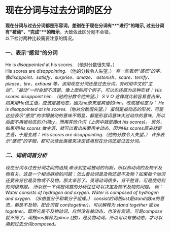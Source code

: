 # 现在分词与过去分词的区分

<b>现在分词与过去分词都是形容词，差别在于**现在分词**有**“进行”**的暗示, **过去分词**有**“被动”、“完成”**的暗示</b>，大致依此区分就不会错。   
以下检讨两种比较需要注意的情况。  

### 一、表示“感觉”的分词


He is <em>disappointed</em> at his scores. （他对分数很失望。）  
His scores are <em>disappointing</em>. （他的分数令人失望。）  <em>
有一些表示“感觉”的字，像disappoint、satisfy、surprise、amaze、 astonish、scare、terrify、please、tire、exhaust 等，该用现在分词还是过去分词，有时用中文的“主动”、“被动”一时会想不清楚。像上面的两个例子，可以先还原为这种形状：
His scores <em>disappoint</em> him. （他的分数令他失望。）
S V O
这样就比较容易看出来，如果用He做主语，应该是被动态，因为he原来是宾语的him。改成被动态为：
He is <em>disappointed</em> at his scores.（他对分数很失望。）
虽然是被动态的形状，可是这些表示“感觉”的字眼被动的意味不明显，都是形容词意味大过动作的意味，所以后面不用被动态的介词by，而用其他介词（上例中就是接at his scores)。
另外，如果用His scores 做主语，就可以看出来要用主动态，因为His scores原来就是主语，于是变成：
His scores are <em>disappointing</em>.（他的分数令人失望。）
许多表示“感觉”的字眼，都可以依此类推来决定该用现在分词还是过去分词。

### 二、词根词首分析


现在分词与过去分词之间的选择,牵涉到主动被动的判断，所以和动词的及物不及物有关。这是一个相当麻烦的问题：怎么看动词是及物还是不及物？如果每个动词还要去背它是及物或不及物，那太辛苦了。英语动词很多，背不胜背，可是使用到的词根有限。 所以做一下词根词首的分析往往可以决定及物不及物的问题。
例：Water <em>consists</em> of hydrogen and oxygen.
Water is <em>composed</em> of hydrogen and oxygen.
（水由氫分子和氧分子组成。）
consist的词根sist是stand或be的意思，都是不及物，配合词首 con(together)，可以解释为 stand together 或 be together。既然它是不及物动词，自然没有被动态，也没有宾语。可是compose就不同了。词根pos解释为place (放)，是及物动词，所以可以有被动态，才可以用到过去分词composed。